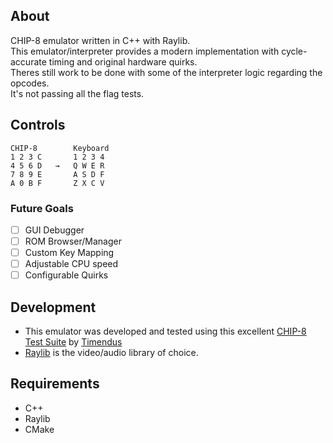 ## About
CHIP-8 emulator written in C++ with Raylib. <br>
This emulator/interpreter provides a modern implementation with cycle-accurate timing and original hardware quirks.
<br>
Theres still work to be done with some of the interpreter logic regarding the opcodes. <br>It's not passing all the flag tests.

## Controls
```
CHIP-8        Keyboard
1 2 3 C       1 2 3 4
4 5 6 D   →   Q W E R
7 8 9 E       A S D F
A 0 B F       Z X C V
```
### Future Goals
- [ ] GUI Debugger
- [ ] ROM Browser/Manager
- [ ] Custom Key Mapping
- [ ] Adjustable CPU speed
- [ ] Configurable Quirks

## Development
- This emulator was developed and tested using this excellent [CHIP-8 Test Suite](https://github.com/Timendus/chip8-test-suite) by [Timendus](https://github.com/Timendus)
- [Raylib](https://www.raylib.com/) is the video/audio library of choice.
## Requirements

- C++
- Raylib
- CMake
